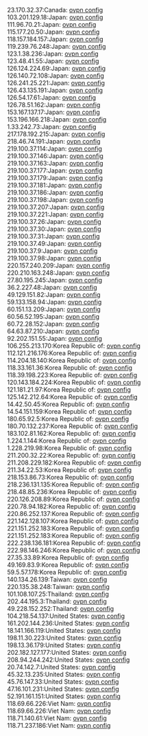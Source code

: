 23.170.32.37:Canada: [ovpn config](vpn/23_170_32_37.ovpn)  
103.201.129.18:Japan: [ovpn config](vpn/103_201_129_18.ovpn)  
111.96.70.21:Japan: [ovpn config](vpn/111_96_70_21.ovpn)  
115.177.20.50:Japan: [ovpn config](vpn/115_177_20_50.ovpn)  
118.157.184.157:Japan: [ovpn config](vpn/118_157_184_157.ovpn)  
119.239.76.248:Japan: [ovpn config](vpn/119_239_76_248.ovpn)  
123.1.38.236:Japan: [ovpn config](vpn/123_1_38_236.ovpn)  
123.48.41.55:Japan: [ovpn config](vpn/123_48_41_55.ovpn)  
126.124.224.69:Japan: [ovpn config](vpn/126_124_224_69.ovpn)  
126.140.72.108:Japan: [ovpn config](vpn/126_140_72_108.ovpn)  
126.241.25.221:Japan: [ovpn config](vpn/126_241_25_221.ovpn)  
126.43.135.191:Japan: [ovpn config](vpn/126_43_135_191.ovpn)  
126.54.17.61:Japan: [ovpn config](vpn/126_54_17_61.ovpn)  
126.78.51.162:Japan: [ovpn config](vpn/126_78_51_162.ovpn)  
153.167.137.17:Japan: [ovpn config](vpn/153_167_137_17.ovpn)  
153.196.166.218:Japan: [ovpn config](vpn/153_196_166_218.ovpn)  
1.33.242.73:Japan: [ovpn config](vpn/1_33_242_73.ovpn)  
217.178.192.215:Japan: [ovpn config](vpn/217_178_192_215.ovpn)  
218.46.74.191:Japan: [ovpn config](vpn/218_46_74_191.ovpn)  
219.100.37.114:Japan: [ovpn config](vpn/219_100_37_114.ovpn)  
219.100.37.146:Japan: [ovpn config](vpn/219_100_37_146.ovpn)  
219.100.37.163:Japan: [ovpn config](vpn/219_100_37_163.ovpn)  
219.100.37.177:Japan: [ovpn config](vpn/219_100_37_177.ovpn)  
219.100.37.179:Japan: [ovpn config](vpn/219_100_37_179.ovpn)  
219.100.37.181:Japan: [ovpn config](vpn/219_100_37_181.ovpn)  
219.100.37.186:Japan: [ovpn config](vpn/219_100_37_186.ovpn)  
219.100.37.198:Japan: [ovpn config](vpn/219_100_37_198.ovpn)  
219.100.37.207:Japan: [ovpn config](vpn/219_100_37_207.ovpn)  
219.100.37.221:Japan: [ovpn config](vpn/219_100_37_221.ovpn)  
219.100.37.26:Japan: [ovpn config](vpn/219_100_37_26.ovpn)  
219.100.37.30:Japan: [ovpn config](vpn/219_100_37_30.ovpn)  
219.100.37.31:Japan: [ovpn config](vpn/219_100_37_31.ovpn)  
219.100.37.49:Japan: [ovpn config](vpn/219_100_37_49.ovpn)  
219.100.37.9:Japan: [ovpn config](vpn/219_100_37_9.ovpn)  
219.100.37.98:Japan: [ovpn config](vpn/219_100_37_98.ovpn)  
220.157.240.209:Japan: [ovpn config](vpn/220_157_240_209.ovpn)  
220.210.163.248:Japan: [ovpn config](vpn/220_210_163_248.ovpn)  
27.80.195.245:Japan: [ovpn config](vpn/27_80_195_245.ovpn)  
36.2.227.48:Japan: [ovpn config](vpn/36_2_227_48.ovpn)  
49.129.151.82:Japan: [ovpn config](vpn/49_129_151_82.ovpn)  
59.133.158.94:Japan: [ovpn config](vpn/59_133_158_94.ovpn)  
60.151.13.209:Japan: [ovpn config](vpn/60_151_13_209.ovpn)  
60.56.52.195:Japan: [ovpn config](vpn/60_56_52_195.ovpn)  
60.72.28.152:Japan: [ovpn config](vpn/60_72_28_152.ovpn)  
64.63.87.210:Japan: [ovpn config](vpn/64_63_87_210.ovpn)  
92.202.151.55:Japan: [ovpn config](vpn/92_202_151_55.ovpn)  
106.255.213.170:Korea Republic of: [ovpn config](vpn/106_255_213_170.ovpn)  
112.121.216.176:Korea Republic of: [ovpn config](vpn/112_121_216_176.ovpn)  
114.204.18.140:Korea Republic of: [ovpn config](vpn/114_204_18_140.ovpn)  
118.33.161.36:Korea Republic of: [ovpn config](vpn/118_33_161_36.ovpn)  
118.39.198.223:Korea Republic of: [ovpn config](vpn/118_39_198_223.ovpn)  
120.143.184.224:Korea Republic of: [ovpn config](vpn/120_143_184_224.ovpn)  
121.181.21.97:Korea Republic of: [ovpn config](vpn/121_181_21_97.ovpn)  
125.142.212.64:Korea Republic of: [ovpn config](vpn/125_142_212_64.ovpn)  
14.42.50.45:Korea Republic of: [ovpn config](vpn/14_42_50_45.ovpn)  
14.54.151.159:Korea Republic of: [ovpn config](vpn/14_54_151_159.ovpn)  
180.65.92.5:Korea Republic of: [ovpn config](vpn/180_65_92_5.ovpn)  
180.70.132.237:Korea Republic of: [ovpn config](vpn/180_70_132_237.ovpn)  
183.102.81.162:Korea Republic of: [ovpn config](vpn/183_102_81_162.ovpn)  
1.224.1.144:Korea Republic of: [ovpn config](vpn/1_224_1_144.ovpn)  
1.228.219.98:Korea Republic of: [ovpn config](vpn/1_228_219_98.ovpn)  
211.200.32.22:Korea Republic of: [ovpn config](vpn/211_200_32_22.ovpn)  
211.208.229.182:Korea Republic of: [ovpn config](vpn/211_208_229_182.ovpn)  
211.34.22.53:Korea Republic of: [ovpn config](vpn/211_34_22_53.ovpn)  
218.153.86.73:Korea Republic of: [ovpn config](vpn/218_153_86_73.ovpn)  
218.236.131.135:Korea Republic of: [ovpn config](vpn/218_236_131_135.ovpn)  
218.48.85.236:Korea Republic of: [ovpn config](vpn/218_48_85_236.ovpn)  
220.126.208.89:Korea Republic of: [ovpn config](vpn/220_126_208_89.ovpn)  
220.78.94.182:Korea Republic of: [ovpn config](vpn/220_78_94_182.ovpn)  
220.86.252.137:Korea Republic of: [ovpn config](vpn/220_86_252_137.ovpn)  
221.142.128.107:Korea Republic of: [ovpn config](vpn/221_142_128_107.ovpn)  
221.151.252.183:Korea Republic of: [ovpn config](vpn/221_151_252_183.ovpn)  
221.151.252.183:Korea Republic of: [ovpn config](vpn/221_151_252_183.ovpn)  
222.238.136.181:Korea Republic of: [ovpn config](vpn/222_238_136_181.ovpn)  
222.98.146.246:Korea Republic of: [ovpn config](vpn/222_98_146_246.ovpn)  
27.35.33.89:Korea Republic of: [ovpn config](vpn/27_35_33_89.ovpn)  
49.169.83.9:Korea Republic of: [ovpn config](vpn/49_169_83_9.ovpn)  
59.5.57.178:Korea Republic of: [ovpn config](vpn/59_5_57_178.ovpn)  
140.134.26.139:Taiwan: [ovpn config](vpn/140_134_26_139.ovpn)  
220.135.38.248:Taiwan: [ovpn config](vpn/220_135_38_248.ovpn)  
101.108.107.25:Thailand: [ovpn config](vpn/101_108_107_25.ovpn)  
202.44.195.3:Thailand: [ovpn config](vpn/202_44_195_3.ovpn)  
49.228.152.252:Thailand: [ovpn config](vpn/49_228_152_252.ovpn)  
104.218.54.137:United States: [ovpn config](vpn/104_218_54_137.ovpn)  
161.202.144.236:United States: [ovpn config](vpn/161_202_144_236.ovpn)  
18.141.166.119:United States: [ovpn config](vpn/18_141_166_119.ovpn)  
198.11.30.223:United States: [ovpn config](vpn/198_11_30_223.ovpn)  
198.13.36.179:United States: [ovpn config](vpn/198_13_36_179.ovpn)  
202.182.127.177:United States: [ovpn config](vpn/202_182_127_177.ovpn)  
208.94.244.242:United States: [ovpn config](vpn/208_94_244_242.ovpn)  
20.74.142.7:United States: [ovpn config](vpn/20_74_142_7.ovpn)  
45.32.13.235:United States: [ovpn config](vpn/45_32_13_235.ovpn)  
45.76.147.33:United States: [ovpn config](vpn/45_76_147_33.ovpn)  
47.16.101.231:United States: [ovpn config](vpn/47_16_101_231.ovpn)  
52.191.161.151:United States: [ovpn config](vpn/52_191_161_151.ovpn)  
118.69.66.226:Viet Nam: [ovpn config](vpn/118_69_66_226.ovpn)  
118.69.66.226:Viet Nam: [ovpn config](vpn/118_69_66_226.ovpn)  
118.71.140.61:Viet Nam: [ovpn config](vpn/118_71_140_61.ovpn)  
118.71.237.186:Viet Nam: [ovpn config](vpn/118_71_237_186.ovpn)  
